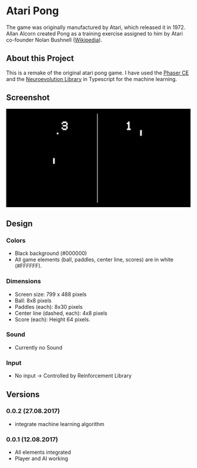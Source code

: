 # Atari Pong
The game was originally manufactured by Atari, which released it in 1972. Allan Alcorn created Pong as a training exercise assigned to him by Atari co-founder Nolan Bushnell ([Wikipedia](https://en.wikipedia.org/wiki/Pong)).

## About this Project
This is a remake of the original atari pong game.
I have used the [Phaser CE](https://github.com/photonstorm/phaser-ce) and the [Neuroevolution Library](https://github.com/digitsensitive/neuroevolution-typescript)
in Typescript for the machine learning.

## Screenshot

![Atari Remake](/experiments/atari-pong/assets/github/atari-pong-screen1.png)

## Design
### Colors
- Black background (#000000)
- All game elements (ball, paddles, center line, scores) are in white (#FFFFFF).

### Dimensions
- Screen size: 799 x 488 pixels
- Ball: 8x8 pixels
- Paddles (each): 8x30 pixels
- Center line (dashed, each): 4x8 pixels
- Score (each): Height 64 pixels.

### Sound
- Currently no Sound

### Input
- No input -> Controlled by Reinforcement Library

## Versions

### 0.0.2 (27.08.2017)
- integrate machine learning algorithm

### 0.0.1 (12.08.2017)
- All elements integrated
- Player and AI working
